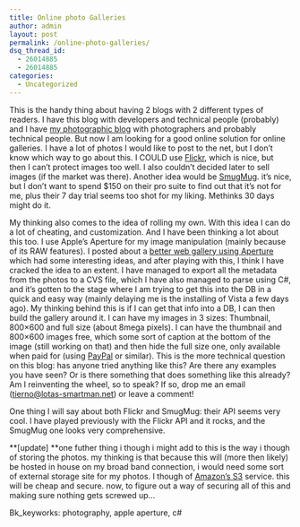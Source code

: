 ```yaml
---
title: Online photo Galleries
author: admin
layout: post
permalink: /online-photo-galleries/
dsq_thread_id:
  - 26014885
  - 26014885
categories:
  - Uncategorized
---
```

This is the handy thing about having 2 blogs with 2 different types of readers. I have this blog with developers and technical people (probably) and I have [my photographic blog][1] with photographers and probably technical people. But now I am looking for a good online solution for online galleries. I have a lot of photos I would like to post to the net, but I don&#8217;t know which way to go about this. I COULD use [Flickr][2], which is nice, but then I can&#8217;t protect images too well. I also couldn&#8217;t decided later to sell images (if the market was there). Another idea would be [SmugMug][3]. it&#8217;s nice, but I don&#8217;t want to spend $150 on their pro suite to find out that it&#8217;s not for me, plus their 7 day trial seems too shot for my liking. Methinks 30 days might do it. 

My thinking also comes to the idea of rolling my own. With this idea I can do a lot of cheating, and customization. And I have been thinking a lot about this too. I use Apple&#8217;s Aperture for my image manipulation (mainly because of its RAW features). I posted about a [better web gallery using Aperture][4] which had some interesting ideas, and after playing with this, I think I have cracked the idea to an extent. I have managed to export all the metadata from the photos to a CVS file, which I have also managed to parse using C#, and it&#8217;s gotten to the stage where I am trying to get this into the DB in a quick and easy way (mainly delaying me is the installing of Vista a few days ago). My thinking behind this is if I can get that info into a DB, I can then build the gallery around it. I can have my images in 3 sizes: Thumbnail, 800&#215;600 and full size (about 8mega pixels). I can have the thumbnail and 800&#215;600 images free, which some sort of caption at the bottom of the image (still working on that) and then hide the full size one, only available when paid for (using [PayPal][5] or similar). This is the more technical question on this blog: has anyone tried anything like this? Are there any examples you have seen? Or is there something that does something like this already? Am I reinventing the wheel, so to speak? If so, drop me an email (<tierno@lotas-smartman.net>) or leave a comment! 

One thing I will say about both Flickr and SmugMug: their API seems very cool. I have played previously with the Flickr API and it rocks, and the SmugMug one looks very comprehensive.

**[update] **one futher thing i though i might add to this is the way i though of storing the photos. my thinking is that because this will (more then likely) be hosted in house on my broad band connection, i would need some sort of external storage site for my photos. I though of [Amazon&#8217;s S3][6] service. this will be cheap and secure. now, to figure out a way of securing all of this and making sure nothing gets screwed up&#8230;

Bk_keyworks: photography, apple aperture, c#

 [1]: http://photography.lotas-smartman.net/blog
 [2]: http://www.flickr.com
 [3]: http://www.smugmug.com
 [4]: http://photography.lotas-smartman.net/blog/2006/06/better-aperture-web-galery.html
 [5]: http://www.paypal.com
 [6]: http://www.amazon.com/s3